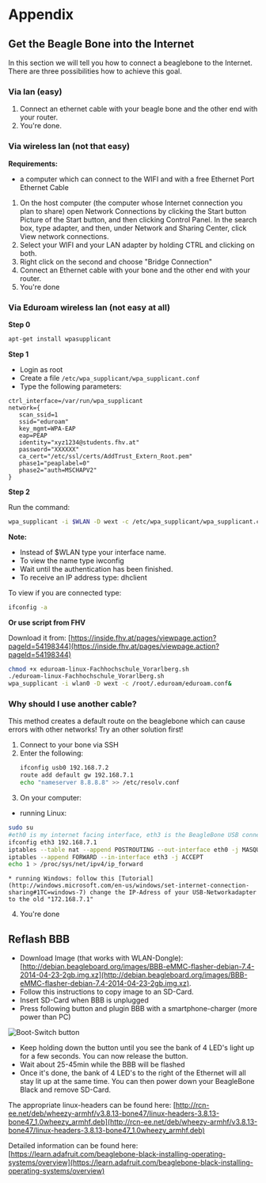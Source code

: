 
# Appendix

## Get the Beagle Bone into the Internet

In this section we will tell you how to connect a beaglebone to the Internet.
There are three possibilities how to achieve this goal.

### Via lan (easy)

1. Connect an ethernet cable with your beagle bone and the other end with your router.
2. You're done.

### Via wireless lan (not that easy)
 
__Requirements:__ 
* a computer which can connect to the WIFI and with a free Ethernet Port Ethernet Cable

1. On the host computer (the computer whose Internet connection you plan to share) open Network Connections by clicking the Start button Picture of the Start button, and then clicking Control Panel. In the search box, type adapter, and then, under Network and Sharing Center, click View network connections.	
2. Select your WIFI and your LAN adapter by holding CTRL and clicking on both.
3. Right click on the second and choose "Bridge Connection"
4. Connect an Ethernet cable with your bone and the other end with your router.
5. You're done

### Via Eduroam wireless lan (not easy at all)

__Step 0__
```bash
apt-get install wpasupplicant
```

__Step 1__

* Login as root
* Create a file `/etc/wpa_supplicant/wpa_supplicant.conf`
* Type the following parameters:

```
ctrl_interface=/var/run/wpa_supplicant
network={
   scan_ssid=1
   ssid="eduroam"
   key_mgmt=WPA-EAP
   eap=PEAP
   identity="xyz1234@students.fhv.at"
   password="XXXXXX"
   ca_cert="/etc/ssl/certs/AddTrust_Extern_Root.pem"
   phase1="peaplabel=0"
   phase2="auth=MSCHAPV2"
}
```

__Step 2__

Run the command:

```bash
wpa_supplicant -i $WLAN -D wext -c /etc/wpa_supplicant/wpa_supplicant.conf&
```

__Note:__

* Instead of $WLAN type your interface name.
* To view the name type iwconfig
* Wait until the authentication has been finished.
* To receive an IP address type: dhclient

To view if you are connected type:

```bash
ifconfig -a
```

__Or use script from FHV__

Download it from: [https://inside.fhv.at/pages/viewpage.action?pageId=54198344](https://inside.fhv.at/pages/viewpage.action?pageId=54198344)

```bash
chmod +x eduroam-linux-Fachhochschule_Vorarlberg.sh
./eduroam-linux-Fachhochschule_Vorarlberg.sh
wpa_supplicant -i wlan0 -D wext -c /root/.eduroam/eduroam.conf&
```

### Why should I use another cable?

This method creates a default route on the beaglebone which can cause errors with other networks!
Try an other solution first!

1. Connect to your bone via SSH
2. Enter the following:
	```bash
	ifconfig usb0 192.168.7.2
	route add default gw 192.168.7.1
	echo "nameserver 8.8.8.8" >> /etc/resolv.conf
	```
3. On your computer:
  * running Linux:
```bash
sudo su
#eth0 is my internet facing interface, eth3 is the BeagleBone USB connection
ifconfig eth3 192.168.7.1
iptables --table nat --append POSTROUTING --out-interface eth0 -j MASQUERADE
iptables --append FORWARD --in-interface eth3 -j ACCEPT
echo 1 > /proc/sys/net/ipv4/ip_forward
```
	* running Windows: follow this [Tutorial](http://windows.microsoft.com/en-us/windows/set-internet-connection-sharing#1TC=windows-7) change the IP-Adress of your USB-Networkadapter to the old "172.168.7.1"
4. You're done

## Reflash BBB

* Download Image (that works with WLAN-Dongle): [http://debian.beagleboard.org/images/BBB-eMMC-flasher-debian-7.4-2014-04-23-2gb.img.xz](http://debian.beagleboard.org/images/BBB-eMMC-flasher-debian-7.4-2014-04-23-2gb.img.xz).
* Follow this instructions to copy image to an SD-Card.
* Insert SD-Card when BBB is unplugged
* Press following button and plugin BBB with a smartphone-charger (more power than PC)

![Boot-Switch button](appendix/img/flash-button.jpeg)

* Keep holding down the button until you see the bank of 4 LED's light up for a few seconds. You can now release the button.
* Wait about 25-45min while the BBB will be flashed
* Once it's done, the bank of 4 LED's to the right of the Ethernet will all stay lit up at the same time. You can then power down your BeagleBone Black and remove SD-Card.

The appropriate linux-headers can be found here: [http://rcn-ee.net/deb/wheezy-armhf/v3.8.13-bone47/linux-headers-3.8.13-bone47_1.0wheezy_armhf.deb](http://rcn-ee.net/deb/wheezy-armhf/v3.8.13-bone47/linux-headers-3.8.13-bone47_1.0wheezy_armhf.deb)

Detailed information can be found here: [https://learn.adafruit.com/beaglebone-black-installing-operating-systems/overview](https://learn.adafruit.com/beaglebone-black-installing-operating-systems/overview)
